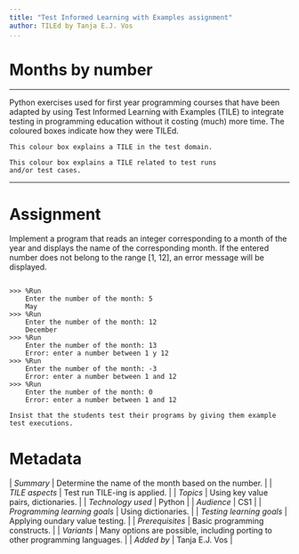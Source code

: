 ```yaml
---
title: "Test Informed Learning with Examples assignment"
author: TILEd by Tanja E.J. Vos
...
```


# Months by number



------------------------------------------------------------------------

Python exercises used for first year programming courses that
have been adapted by using Test Informed Learning with Examples (TILE)
to integrate testing in programming education without it costing (much)
more time. The coloured boxes indicate how they were TILEd.

```testdomaintile
This colour box explains a TILE in the test domain.
```

```testruntile
This colour box explains a TILE related to test runs 
and/or test cases.
```
------------------------------------------------------------------------

# Assignment

Implement a program that reads an integer corresponding to a month
of the year and displays the name of the corresponding month. If the
entered number does not belong to the range [1, 12], an error
message will be displayed.

```small

>>> %Run 
    Enter the number of the month: 5
    May
>>> %Run 
    Enter the number of the month: 12
    December
>>> %Run 
    Enter the number of the month: 13
    Error: enter a number between 1 y 12
>>> %Run 
    Enter the number of the month: -3
    Error: enter a number between 1 and 12
>>> %Run 
    Enter the number of the month: 0
    Error: enter a number between 1 and 12
```

```testruntile
Insist that the students test their programs by giving them example
test executions.
```

# Metadata

| *Summary*                     | Determine the name of the month based on the number. |
| *TILE aspects*                | Test run TILE-ing is applied. |
| *Topics*                      | Using key value pairs, dictionaries. |
| *Technology used*             | Python |
| *Audience*                    | CS1 |
| *Programming learning goals*  | Using dictionaries. |
| *Testing learning goals*      | Applying oundary value testing. |
| *Prerequisites*               | Basic programming constructs. |
| *Variants*                    | Many options are possible, including porting to other programming languages. | 
| *Added by*                    | Tanja E.J. Vos |   
